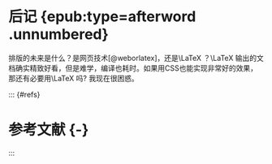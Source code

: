 # 后记 {epub:type=afterword .unnumbered}

排版的未来是什么？是网页技术[@weborlatex]，还是\LaTeX ？\LaTeX 输出的文档确实精致好看，但是难学，编译也耗时。如果用CSS也能实现非常好的效果，那还有必要用\LaTeX 吗? 我现在很困惑。


::: {#refs}
# 参考文献 {-}
:::